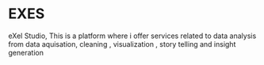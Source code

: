 # EXES
eXel Studio, This is a platform where i offer services related to data analysis from data aquisation, cleaning , visualization , story telling and insight generation
